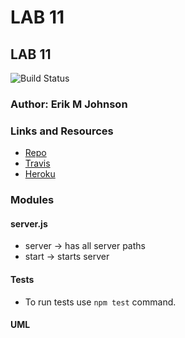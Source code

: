 LAB 11
==============================================

## LAB 11
![Build Status](https://travis-ci.com/erikmjohnson/authentication.svg?branch=master)

### Author: Erik M Johnson

### Links and Resources
* [Repo](https://github.com/erikmjohnson/authentication)
* [Travis](https://travis-ci.com/erikmjohnson/authentication)
* [Heroku](https://lab-11-authentication.herokuapp.com/)
### Modules
#### server.js
* server -> has all server paths
* start -> starts server

#### Tests

* To run tests use `npm test` command.

#### UML